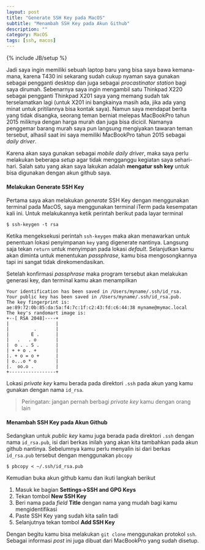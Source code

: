 ```yaml
---
layout: post
title: "Generate SSH Key pada MacOS"
subtitle: "Menambah SSH Key pada Akun Github"
description: ""
category: MacOS
tags: [ssh, macos]
---
```

{% include JB/setup %}

Jadi saya ingin memiliki sebuah laptop baru yang bisa saya bawa kemana-mana, karena T430 ini sekarang sudah cukup nyaman saya gunakan sebagai pengganti desktop dan juga sebagai _procastinator station_ bagi saya dirumah. Sebenarnya saya ingin mengambil satu Thinkpad X220 sebagai pengganti Thinkpad X201 saya yang memang sudah tak terselamatkan lagi (untuk X201 ini bangkainya masih ada, jika ada yang minat untuk pritilannya bisa kontak saya). Namun saya mendapat berita yang tidak disangka, seorang teman berniat melepas MacBookPro tahun 2015 miliknya dengan harga murah dan juga bisa dicicil. Namanya penggemar barang murah saya pun langsung mengiyakan tawaran teman tersebut, alhasil saat ini saya memiliki MacBookPro tahun 2015 sebagai _daily driver_.

Karena akan saya gunakan sebagai _mobile daily driver_, maka saya perlu melakukan beberapa _setup_ agar tidak mengganggu kegiatan saya sehari-hari. Salah satu yang akan saya lakukan adalah **mengatur ssh key** untuk bisa digunakan dengan akun github saya.

#### Melakukan Generate SSH Key
Pertama saya akan melakukan _generate_ SSH Key dengan menggunakan terminal pada MacOS, saya menggunakan terminal iTerm pada kesempatan kali ini. Untuk melakukannya ketik perintah berikut pada layar terminal 

```
$ ssh-keygen -t rsa
```

Ketika mengeksekusi perintah `ssh-keygen` maka akan menawarkan untuk penentuan lokasi penyimpanan `key` yang digenerate nantinya. Langsung saja tekan `return` untuk menyimpan pada lokasi _default_. Selanjutkan kamu akan diminta untuk menentukan _passphrase_, kamu bisa mengosongkannya tapi ini sangat tidak direkomendasikan.

Setelah konfirmasi _passphrase_ maka program tersebut akan melakukan generasi key, dan terminal kamu akan menampilkan 

```
Your identification has been saved in /Users/myname/.ssh/id_rsa.
Your public key has been saved in /Users/myname/.ssh/id_rsa.pub.
The key fingerprint is:
ae:89:72:0b:85:da:5a:f4:7c:1f:c2:43:fd:c6:44:38 myname@mymac.local
The key's randomart image is:
+--[ RSA 2048]----+
|                 |
|         .       |
|        E .      |
|   .   . o       |
|  o . . S .      |
| + + o . +       |
|. + o = o +      |
| o...o * o       |
|.  oo.o .        |
+-----------------+
```

Lokasi _private key_ kamu berada pada direktori `.ssh` pada akun yang kamu gunakan dengan nama `id_rsa`. 

> Peringatan: jangan pernah berbagi _private key_ kamu dengan orang lain

#### Menambah SSH Key pada Akun Github
Sedangkan untuk _public key_ kamu juga berada pada direktori `.ssh` dengan nama `id_rsa.pub`, isi dari berkas inilah yang akan kita tambahkan pada akun github nantinya. Sebelumnya kamu perlu menyalin isi dari berkas `id_rsa.pub` tersebut dengan menggunakan `pbcopy`

```
$ pbcopy < ~/.ssh/id_rsa.pub
```

Kemudian buka akun github kamu dan ikuti langkah berikut

1. Masuk ke bagian **Settings->SSH and GPG Keys**  
2. Tekan tombol **New SSH Key**  
3. Beri nama pada _field_ **Title** dengan nama yang mudah bagi kamu mengidentifikasi  
4. Paste SSH Key yang sudah kita salin tadi  
5. Selanjutnya tekan tombol **Add SSH Key**  

Dengan begitu kamu bisa melakukan `git clone` menggunakan protokol `ssh`. Sebagai informasi _post_ ini juga dibuat dari MacBookPro yang sudah disetup.
